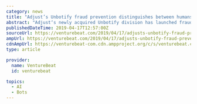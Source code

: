 ```yaml
---
category: news
title: "Adjust’s Unbotify fraud prevention distinguishes between humans and bots in mobile apps"
abstract: "Adjust‘s newly acquired Unbotify division has launched fraud prevention that distinguishes between humans and bots in mobile apps. The aim is to put an end to in-app bot attacks that cost mobile advertisers and app makers huge amounts of money and loss ..."
publishedDateTime: 2019-04-17T12:57:00Z
sourceUrl: https://venturebeat.com/2019/04/17/adjusts-unbotify-fraud-prevention-distinguishes-between-humans-and-bots-in-mobile-apps/
ampUrl: https://venturebeat.com/2019/04/17/adjusts-unbotify-fraud-prevention-distinguishes-between-humans-and-bots-in-mobile-apps/amp/
cdnAmpUrl: https://venturebeat-com.cdn.ampproject.org/c/s/venturebeat.com/2019/04/17/adjusts-unbotify-fraud-prevention-distinguishes-between-humans-and-bots-in-mobile-apps/amp/
type: article

provider:
  name: VentureBeat
  id: venturebeat

topics:
  - AI
  - Bots
---
```

